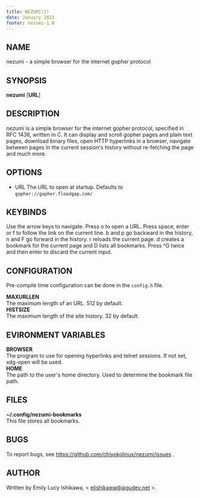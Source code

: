 ```yaml
---
title: NEZUMI(1)
date: January 2021
footer: nezumi-1.0
---
```


NAME
----

nezumi - a simple browser for the internet gopher protocol

SYNOPSIS
--------

**nezumi** [**URL**]

DESCRIPTION
-----------

*nezumi* is a simple browser for the internet gopher protocol, specified in RFC 1436, written in C. It can display and scroll gopher pages and plain text pages, download binary files, open HTTP hyperlinks in a browser, navigate between pages in the current session's history without re-fetching the page and much more.

OPTIONS
-------

* URL
  The URL to open at startup. Defaults to `gopher://gopher.floodgap.com/`

KEYBINDS
--------

Use the arrow keys to navigate. Press o to open a URL. Press space, enter or f to follow the link on the current line. b and p go backward in the history, n and F go forward in the history. r reloads the current page. d creates a bookmark for the current page and D lists all bookmarks. Press ^G twice and then enter to discard the current input.

CONFIGURATION
-------------

Pre-compile time configuration can be done in the `config.h` file.

**MAXURLLEN**  
    The maximum length of an URL. 512 by default.  
**HISTSIZE**  
    The maximum length of the site history. 32 by default.  

EVIRONMENT VARIABLES
--------------------

**BROWSER**  
    The program to use for opening hyperlinks and telnet sessions. If not set, xdg-open will be used.  
**HOME**  
    The path to the user's home directory. Used to determine the bookmark file path.

FILES
-----

**~/.config/nezumi-bookmarks**  
    This file stores all bookmarks.

BUGS
----

To report bugs, see https://github.com/chiyokolinux/nezumi/issues .

AUTHOR
------

Written by Emily Lucy Ishikawa, < elishikawa@jagudev.net >.
